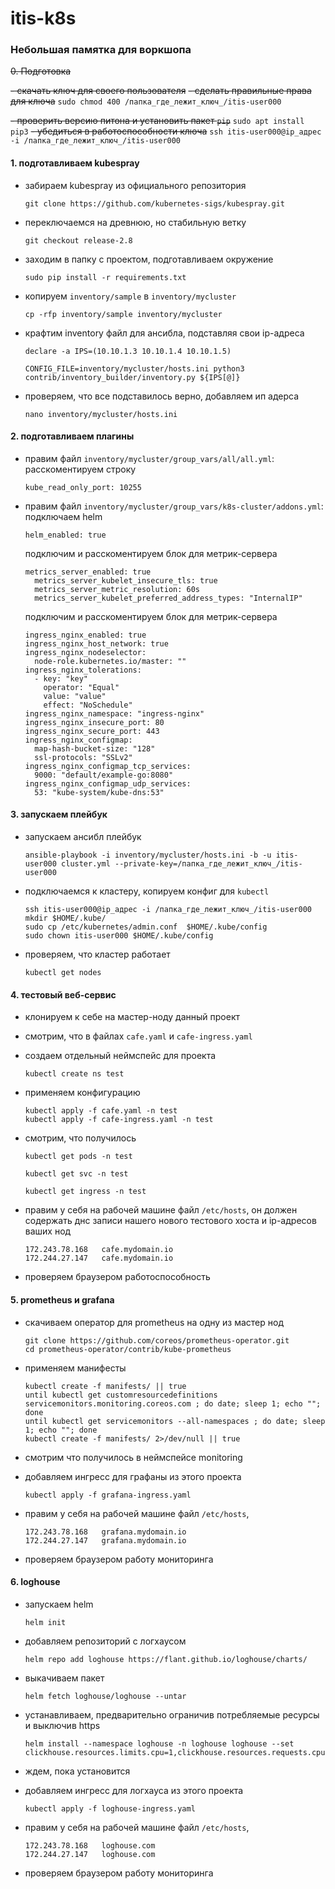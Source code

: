 # itis-k8s
### Небольшая памятка для воркшопа
~~0. Подготовка~~

~~- скачать ключ для своего пользователя~~
~~- сделать правильные права для ключа~~
    ```
    sudo chmod 400 /папка_где_лежит_ключ_/itis-user000
    ```

~~- проверить версию питона и установить пакет `pip`~~
    ```
    sudo apt install pip3
    ```
~~- убедиться в работоспособности ключа~~
    ```
    ssh itis-user000@ip_адрес -i /папка_где_лежит_ключ_/itis-user000
    ```


#### 1. подготавливаем kubespray
- забираем kubespray из официального репозитория
    ```
    git clone https://github.com/kubernetes-sigs/kubespray.git
    ```
- переключаемся на древнюю, но стабильную ветку
    ```
    git checkout release-2.8
    ```
- заходим в папку с проектом, подготавливаем окружение
    ```
    sudo pip install -r requirements.txt
    ```
- копируем ``inventory/sample`` в ``inventory/mycluster``
    ```
    cp -rfp inventory/sample inventory/mycluster
    ```

- крафтим inventory файл для ансибла, подставляя свои ip-адреса
    ```
    declare -a IPS=(10.10.1.3 10.10.1.4 10.10.1.5)
    ```
    ```
    CONFIG_FILE=inventory/mycluster/hosts.ini python3 contrib/inventory_builder/inventory.py ${IPS[@]}
    ```
- проверяем, что все подставилось верно, добавляем ип адерса

    ```
    nano inventory/mycluster/hosts.ini
    ```

#### 2. подготавливаем плагины
- правим файл `inventory/mycluster/group_vars/all/all.yml`: 
    расскоментируем строку 
    ```
    kube_read_only_port: 10255
    ``` 
- правим файл `inventory/mycluster/group_vars/k8s-cluster/addons.yml`: подключаем helm
    ```  
    helm_enabled: true
    ```
  подключим и расскоментируем блок для метрик-сервера
    ```
    metrics_server_enabled: true
      metrics_server_kubelet_insecure_tls: true
      metrics_server_metric_resolution: 60s
      metrics_server_kubelet_preferred_address_types: "InternalIP"
    ```

  подключим и расскоментируем блок для метрик-сервера
    ```
    ingress_nginx_enabled: true
    ingress_nginx_host_network: true
    ingress_nginx_nodeselector:
      node-role.kubernetes.io/master: ""
    ingress_nginx_tolerations:
      - key: "key"
        operator: "Equal"
        value: "value"
        effect: "NoSchedule"
    ingress_nginx_namespace: "ingress-nginx"
    ingress_nginx_insecure_port: 80
    ingress_nginx_secure_port: 443
    ingress_nginx_configmap:
      map-hash-bucket-size: "128"
      ssl-protocols: "SSLv2"
    ingress_nginx_configmap_tcp_services:
      9000: "default/example-go:8080"
    ingress_nginx_configmap_udp_services:
      53: "kube-system/kube-dns:53"
    ```
#### 3. запускаем плейбук
- запускаем ансибл плейбук

    ```
    ansible-playbook -i inventory/mycluster/hosts.ini -b -u itis-user000 cluster.yml --private-key=/папка_где_лежит_ключ_/itis-user000
    ```
- подключаемся к кластеру, копируем конфиг для `kubectl`
    ```
    ssh itis-user000@ip_адрес -i /папка_где_лежит_ключ_/itis-user000
    mkdir $HOME/.kube/
    sudo cp /etc/kubernetes/admin.conf  $HOME/.kube/config
    sudo chown itis-user000 $HOME/.kube/config
    ```

- проверяем, что кластер работает
    ```
    kubectl get nodes
    ```


#### 4. тестовый веб-сервис

- клонируем к себе на мастер-ноду данный проект
- смотрим, что в файлах `cafe.yaml` и `cafe-ingress.yaml`
- создаем отдельный неймспейс для проекта
    ```
    kubectl create ns test
    ```
- применяем конфигурацию
    ```
    kubectl apply -f cafe.yaml -n test
    kubectl apply -f cafe-ingress.yaml -n test
    ```
- смотрим, что получилось
    ```
    kubectl get pods -n test
    ```
    ```
    kubectl get svc -n test
    ```
    ```
    kubectl get ingress -n test
    ```



- правим у себя на рабочей машине файл `/etc/hosts`,
  он должен содержать днс записи нашего нового тестового хоста и ip-адресов ваших нод

    ```
    172.243.78.168   cafe.mydomain.io
    172.244.27.147   cafe.mydomain.io
    ```
- проверяем браузером работоспособность
#### 5. prometheus и grafana
- скачиваем оператор для prometheus на одну из мастер нод
    ```
    git clone https://github.com/coreos/prometheus-operator.git
    cd prometheus-operator/contrib/kube-prometheus
    ```
- применяем манифесты
    ```
    kubectl create -f manifests/ || true
    until kubectl get customresourcedefinitions servicemonitors.monitoring.coreos.com ; do date; sleep 1; echo ""; done
    until kubectl get servicemonitors --all-namespaces ; do date; sleep 1; echo ""; done
    kubectl create -f manifests/ 2>/dev/null || true
    ```
- смотрим что получилось в неймспейсе monitoring
- добавляем ингресс для графаны из этого проекта
    ```
    kubectl apply -f grafana-ingress.yaml 
    ```
- правим у себя на рабочей машине файл `/etc/hosts`,

    ```
    172.243.78.168   grafana.mydomain.io
    172.244.27.147   grafana.mydomain.io
    ```
- проверяем браузером работу мониторинга


#### 6. loghouse
- запускаем helm
    ```
    helm init
    ```
- добавляем репозиторий с логхаусом
    ```
    helm repo add loghouse https://flant.github.io/loghouse/charts/
    ```
- выкачиваем пакет
    ```
    helm fetch loghouse/loghouse --untar
    ```
- устанавливаем, предварительно ограничив потребляемые ресурсы и выключив https
    ```
    helm install --namespace loghouse -n loghouse loghouse --set clickhouse.resources.limits.cpu=1,clickhouse.resources.requests.cpu=1,clickhouse.resources.limits.memory=1G,clickhouse.resources.requests.memory=1G,ingress.enable_https=false
    ```
- ждем, пока установится
- добавляем ингресс для логхауса из этого проекта
    ```
    kubectl apply -f loghouse-ingress.yaml
    ```
- правим у себя на рабочей машине файл `/etc/hosts`,

    ```
    172.243.78.168   loghouse.com
    172.244.27.147   loghouse.com
    ```
- проверяем браузером работу мониторинга
